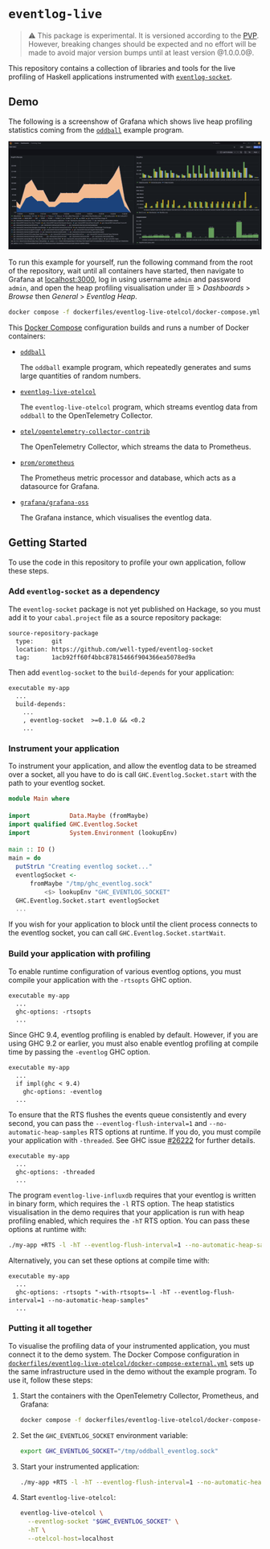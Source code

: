 # `eventlog-live`

> :warning:
> This package is experimental.
> It is versioned according to the [PVP](https://pvp.haskell.org).
> However, breaking changes should be expected and no effort will be
> made to avoid major version bumps until at least version @1.0.0.0@.

This repository contains a collection of libraries and tools for the live profiling of Haskell applications instrumented with [`eventlog-socket`](https://github.com/well-typed/ghc-eventlog-socket).

## Demo

The following is a screenshow of Grafana which shows live heap profiling statistics coming from the [`oddball`](examples/oddball) example program.

![A screenshot of Grafana showing live heap profiling statistics coming from the `oddball` example program.](eventlog-live/assets/eventlog-live-otelcol.png)

To run this example for yourself, run the following command from the root of the repository, wait until all containers have started, then navigate to Grafana at <localhost:3000>, log in using username `admin` and password `admin`, and open the heap profiling visualisation under ☰ > _Dashboards_ > _Browse_ then _General_ > _Eventlog Heap_.

```sh
docker compose -f dockerfiles/eventlog-live-otelcol/docker-compose.yml up --build
```

This [Docker Compose](https://docs.docker.com/compose/) configuration builds and runs a number of Docker containers:

- [`oddball`](dockerfiles/Dockerfile.oddball)

  The `oddball` example program, which repeatedly generates and sums large quantities of random numbers.

- [`eventlog-live-otelcol`](dockerfiles/Dockerfile.eventlog-live-otelcol)

  The `eventlog-live-otelcol` program, which streams eventlog data from `oddball` to the
  OpenTelemetry Collector.

- [`otel/opentelemetry-collector-contrib`](https://hub.docker.com/r/otel/opentelemetry-collector-contrib)

  The OpenTelemetry Collector, which streams the data to Prometheus.

- [`prom/prometheus`](https://hub.docker.com/r/prom/prometheus)

  The Prometheus metric processor and database, which acts as a datasource for Grafana.

- [`grafana/grafana-oss`](https://hub.docker.com/r/grafana/grafana-oss)

  The Grafana instance, which visualises the eventlog data.

## Getting Started

To use the code in this repository to profile your own application, follow these steps.

### Add `eventlog-socket` as a dependency

The `eventlog-socket` package is not yet published on Hackage, so you must add it to your `cabal.project` file as a source repository package:

```cabal
source-repository-package
  type:     git
  location: https://github.com/well-typed/eventlog-socket
  tag:      1acb92ff60f4bbc87815466f904366ea5078ed9a
```

Then add `eventlog-socket` to the `build-depends` for your application:

```cabal
executable my-app
  ...
  build-depends:
    ...
    , eventlog-socket  >=0.1.0 && <0.2
    ...
```

### Instrument your application

To instrument your application, and allow the eventlog data to be streamed over a socket, all you have to do is call `GHC.Eventlog.Socket.start` with the path to your eventlog socket.

```haskell
module Main where

import           Data.Maybe (fromMaybe)
import qualified GHC.Eventlog.Socket
import           System.Environment (lookupEnv)

main :: IO ()
main = do
  putStrLn "Creating eventlog socket..."
  eventlogSocket <-
      fromMaybe "/tmp/ghc_eventlog.sock"
          <$> lookupEnv "GHC_EVENTLOG_SOCKET"
  GHC.Eventlog.Socket.start eventlogSocket
  ...
```

If you wish for your application to block until the client process connects to the eventlog socket, you can call `GHC.Eventlog.Socket.startWait`.

### Build your application with profiling

To enable runtime configuration of various eventlog options, you must compile your application with the `-rtsopts` GHC option.

```cabal
executable my-app
  ...
  ghc-options: -rtsopts
  ...
```

Since GHC 9.4, eventlog profiling is enabled by default.
However, if you are using GHC 9.2 or earlier, you must also enable eventlog profiling at compile time by passing the `-eventlog` GHC option.

```cabal
executable my-app
  ...
  if impl(ghc < 9.4)
    ghc-options: -eventlog
  ...
```

To ensure that the RTS flushes the events queue consistently and every second, you can pass the `--eventlog-flush-interval=1` and `--no-automatic-heap-samples` RTS options at runtime.
If you do, you must compile your application with `-threaded`.
See GHC issue [#26222](https://gitlab.haskell.org/ghc/ghc/-/issues/26222) for further details.

```cabal
executable my-app
  ...
  ghc-options: -threaded
  ...
```

The program `eventlog-live-influxdb` requires that your eventlog is written in binary form, which requires the `-l` RTS option. The heap statistics visualisation in the demo requires that your application is run with heap profiling enabled, which requires the `-hT` RTS option. You can pass these options at runtime with:

```sh
./my-app +RTS -l -hT --eventlog-flush-interval=1 --no-automatic-heap-samples
```

Alternatively, you can set these options at compile time with:

```cabal
executable my-app
  ...
  ghc-options: -rtsopts "-with-rtsopts=-l -hT --eventlog-flush-interval=1 --no-automatic-heap-samples"
  ...
```

### Putting it all together

To visualise the profiling data of your instrumented application, you must connect it to the demo system.
The Docker Compose configuration in [`dockerfiles/eventlog-live-otelcol/docker-compose-external.yml`](dockerfiles/eventlog-live-otelcol/docker-compose-external.yml) sets up the same infrastructure used in the demo without the example program.
To use it, follow these steps:

1.  Start the containers with the OpenTelemetry Collector, Prometheus, and Grafana:

    ```sh
    docker compose -f dockerfiles/eventlog-live-otelcol/docker-compose-external.yaml up --build -d
    ```

2.  Set the `GHC_EVENTLOG_SOCKET` environment variable:

    ```sh
    export GHC_EVENTLOG_SOCKET="/tmp/oddball_eventlog.sock"
    ```

3.  Start your instrumented application:

    ```sh
    ./my-app +RTS -l -hT --eventlog-flush-interval=1 --no-automatic-heap-samples
    ```

4.  Start `eventlog-live-otelcol`:

    ```sh
    eventlog-live-otelcol \
      --eventlog-socket "$GHC_EVENTLOG_SOCKET" \
      -hT \
      --otelcol-host=localhost
    ```

